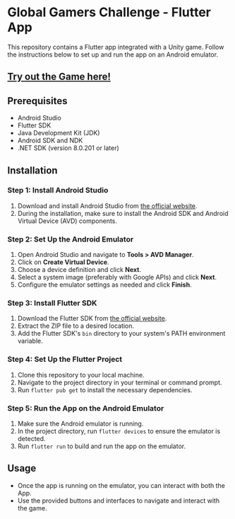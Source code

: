 # Global Gamers Challenge - Flutter App

This repository contains a Flutter app integrated with a Unity game. Follow the instructions below to set up and run the app on an Android emulator.

## [Try out the Game here!](https://resai-417001.web.app/)

## Prerequisites
- Android Studio
- Flutter SDK
- Java Development Kit (JDK)
- Android SDK and NDK
- .NET SDK (version 8.0.201 or later)

## Installation

### Step 1: Install Android Studio

1. Download and install Android Studio from [the official website](https://developer.android.com/studio).
2. During the installation, make sure to install the Android SDK and Android Virtual Device (AVD) components.

### Step 2: Set Up the Android Emulator

1. Open Android Studio and navigate to **Tools > AVD Manager**.
2. Click on **Create Virtual Device**.
3. Choose a device definition and click **Next**.
4. Select a system image (preferably with Google APIs) and click **Next**.
5. Configure the emulator settings as needed and click **Finish**.

### Step 3: Install Flutter SDK

1. Download the Flutter SDK from [the official website](https://flutter.dev/docs/get-started/install).
2. Extract the ZIP file to a desired location.
3. Add the Flutter SDK's `bin` directory to your system's PATH environment variable.

### Step 4: Set Up the Flutter Project

1. Clone this repository to your local machine.
2. Navigate to the project directory in your terminal or command prompt.
3. Run `flutter pub get` to install the necessary dependencies.

### Step 5: Run the App on the Android Emulator

1. Make sure the Android emulator is running.
2. In the project directory, run `flutter devices` to ensure the emulator is detected.
3. Run `flutter run` to build and run the app on the emulator.

## Usage

- Once the app is running on the emulator, you can interact with both the App.
- Use the provided buttons and interfaces to navigate and interact with the game.
